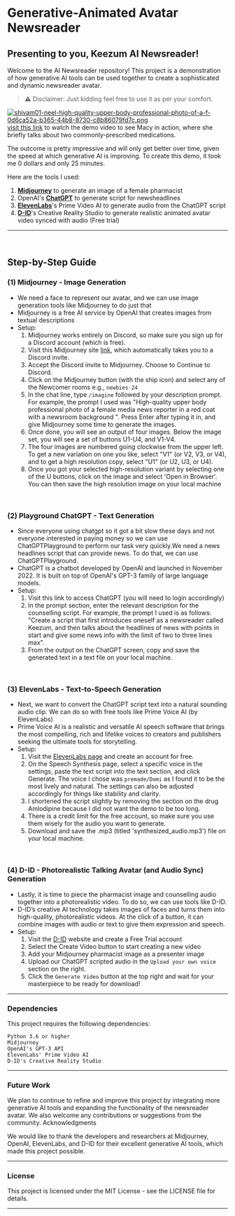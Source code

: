 # Generative-Animated Avatar Newsreader

## Presenting to you, **Keezum AI Newsreader**! 

Welcome to the AI Newsreader repository! This project is a demonstration of how generative AI tools can be used together to create a sophisticated and dynamic newsreader avatar. 

> :warning: Disclaimer: Just kidding feel free to use it as per your comfort.

[![shivam01-neel-high-quality-upper-body-professional-photo-of-a-f-0d6ca52a-b365-44b8-8730-c8b86079fd7c.png](https://i.postimg.cc/RZY6XMGD/shivam01-neel-high-quality-upper-body-professional-photo-of-a-f-0d6ca52a-b365-44b8-8730-c8b86079fd7c.png)](https://postimg.cc/qN8v7HPs)
<br>
[visit this link](https://youtube.com/shorts/mpRrZsIssGc?feature=share) to watch the demo video to see Macy in action, where she briefly talks about two commonly-prescribed medications. 

The outcome is pretty impressive and will only get better over time, given the speed at which generative AI is improving. To create this demo, it took me 0 dollars and only 25 minutes.

Here are the tools I used:
1. [**Midjourney**](https://midjourney.com/home/?callbackUrl=%2Fapp%2F) to generate an image of a female pharmacist
2. OpenAI's [**ChatGPT**](https://platform.openai.com/playground) to generate script for newsheadlines
3. [**ElevenLabs**](http://www.elevenlabs.io/)'s Prime Video AI to generate audio from the ChatGPT script
4. [**D-ID**](https://www.d-id.com/)'s Creative Reality Studio to generate realistic animated avatar video synced with audio (Free trial)

___
<br>

## Step-by-Step Guide

### (1) Midjourney - Image Generation
- We need a face to represent our avatar, and we can use image generation tools like Midjourney to do just that
- Midjourney is a free AI service by OpenAI that creates images from textual descriptions
- Setup:
    1. Midjourney works entirely on Discord, so make sure you sign up for a Discord account (which is free).
    2. Visit this Midjourney site [link](https://discord.gg/midjourney), which automatically takes you to a Discord invite.
    3. Accept the Discord invite to Midjourney. Choose to Continue to Discord.
    4. Click on the Midjourney  button (with the ship icon) and select any of the Newcomer rooms e.g., `newbies-24`
    5. In the chat line, type  `/imagine` followed by your description prompt. For example, the prompt I used was "High-quality upper body professional photo of a female media news reporter in a red coat with a newsroom background ". Press Enter after typing it in, and give Midjourney some time to generate the images. 
    6. Once done, you will see an output of four images. Below the image set, you will see a set of buttons U1-U4, and V1-V4.
    7. The four images are numbered going clockwise from the upper left. To get a new variation on one you like, select "V1" (or V2, V3, or V4), and to get a high resolution copy, select "U1" (or U2, U3, or U4).
    8. Once you got your selected high-resolution variant by selecting one of the U buttons, click on the image and select 'Open in Browser'. You can then save the high resolution image on your local machine


<br>

### (2) Playground ChatGPT - Text Generation
- Since everyone using chatgpt so it got a bit slow these days and not everyone interested in paying money so we can use ChatGPTPlayground to perform our task very quickly.We need a news headlines script that can provide news. To do that, we can use ChatGPTPlayground.
- ChatGPT is a chatbot developed by OpenAI and launched in November 2022. It is built on top of OpenAI's GPT-3 family of large language models.
- Setup:
    1. Visit this link to access ChatGPT (you will need to login accordingly)
    2. In the prompt section, enter the relevant description for the counselling script. For example, the prompt I used is as follows: "Create a script that first introduces oneself as a newsreader called Keezum, and then talks about the headlines of news with points in start and give some news info with the limit of two to three lines max".
    3. From the output on the ChatGPT screen, copy and save the generated text in a text file on your local machine.

<br>

### (3) ElevenLabs - Text-to-Speech Generation
- Next, we want to convert the ChatGPT script text into a natural sounding audio clip. We can do so with free tools like Prime Voice AI (by ElevenLabs)
- Prime Voice AI is a realistic and versatile AI speech software that brings the most compelling, rich and lifelike voices to creators and publishers seeking the ultimate tools for storytelling.
- Setup:
    1. Visit the [ElevenLabs page](https://beta.elevenlabs.io/) and create an account for free.
    2. On the Speech Synthesis page, select a specific voice in the settings, paste the text script into the text section, and click Generate. The voice I chose was `premade/Domi` as I found it to be the most lively and natural. The settings can also be adjusted accordingly for things like stability and clarity.
    3. I shortened the script slightly by removing the section on the drug Amlodipine because I did not want the demo to be too long.
    4. There is a credit limit for the free account, so make sure you use them wisely for the audio you want to generate.
    5. Download and save the .mp3 (titled 'synthesized_audio.mp3') file on your local machine.

<br>

### (4) D-ID - Photorealistic Talking Avatar (and Audio Sync) Generation
- Lastly, it is time to piece the pharmacist image and counselling audio together into a photorealistic video. To do so, we can use tools like D-ID.
- D-ID’s creative AI technology takes images of faces and turns them into high-quality, photorealistic videos. At the click of a button, it can combine images with audio or text to give them expression and speech.
- Setup:
    1. Visit the [D-ID](https://www.d-id.com/) website and create a Free Trial account
    2. Select the Create Video button to start creating a new video
    3. Add your Midjourney pharmacist image as a presenter image
    4. Upload our ChatGPT scripted audio in the `Upload your own voice` section on the right.
    5. Click the `Generate Video` button at the top right and wait for your masterpiece to be ready for download!

___
### Dependencies

This project requires the following dependencies:

    Python 3.6 or higher
    Midjourney
    OpenAI's GPT-3 API
    ElevenLabs' Prime Video AI
    D-ID's Creative Reality Studio
___
### Future Work

We plan to continue to refine and improve this project by integrating more generative AI tools and expanding the functionality of the newsreader avatar. We also welcome any contributions or suggestions from the community.
Acknowledgments

We would like to thank the developers and researchers at Midjourney, OpenAI, ElevenLabs, and D-ID for their excellent generative AI tools, which made this project possible.
___
### License

This project is licensed under the MIT License - see the LICENSE file for details.

___
